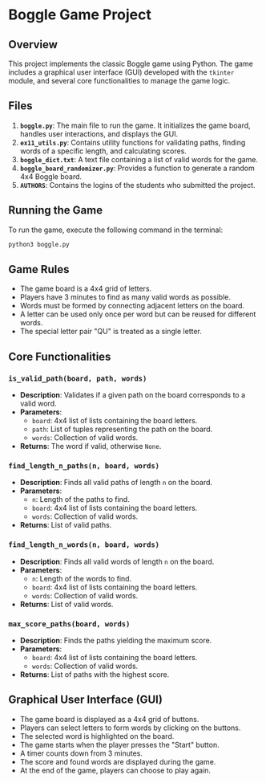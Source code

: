 # Boggle Game Project

## Overview
This project implements the classic Boggle game using Python. The game includes a graphical user interface (GUI) developed with the `tkinter` module, and several core functionalities to manage the game logic.

## Files
1. **`boggle.py`**: The main file to run the game. It initializes the game board, handles user interactions, and displays the GUI.
2. **`ex11_utils.py`**: Contains utility functions for validating paths, finding words of a specific length, and calculating scores.
3. **`boggle_dict.txt`**: A text file containing a list of valid words for the game.
4. **`boggle_board_randomizer.py`**: Provides a function to generate a random 4x4 Boggle board.
5. **`AUTHORS`**: Contains the logins of the students who submitted the project.

## Running the Game
To run the game, execute the following command in the terminal:
```bash
python3 boggle.py
```

## Game Rules
- The game board is a 4x4 grid of letters.
- Players have 3 minutes to find as many valid words as possible.
- Words must be formed by connecting adjacent letters on the board.
- A letter can be used only once per word but can be reused for different words.
- The special letter pair "QU" is treated as a single letter.

## Core Functionalities
### `is_valid_path(board, path, words)`
- **Description**: Validates if a given path on the board corresponds to a valid word.
- **Parameters**:
  - `board`: 4x4 list of lists containing the board letters.
  - `path`: List of tuples representing the path on the board.
  - `words`: Collection of valid words.
- **Returns**: The word if valid, otherwise `None`.

### `find_length_n_paths(n, board, words)`
- **Description**: Finds all valid paths of length `n` on the board.
- **Parameters**:
  - `n`: Length of the paths to find.
  - `board`: 4x4 list of lists containing the board letters.
  - `words`: Collection of valid words.
- **Returns**: List of valid paths.

### `find_length_n_words(n, board, words)`
- **Description**: Finds all valid words of length `n` on the board.
- **Parameters**:
  - `n`: Length of the words to find.
  - `board`: 4x4 list of lists containing the board letters.
  - `words`: Collection of valid words.
- **Returns**: List of valid words.

### `max_score_paths(board, words)`
- **Description**: Finds the paths yielding the maximum score.
- **Parameters**:
  - `board`: 4x4 list of lists containing the board letters.
  - `words`: Collection of valid words.
- **Returns**: List of paths with the highest score.

## Graphical User Interface (GUI)
- The game board is displayed as a 4x4 grid of buttons.
- Players can select letters to form words by clicking on the buttons.
- The selected word is highlighted on the board.
- The game starts when the player presses the "Start" button.
- A timer counts down from 3 minutes.
- The score and found words are displayed during the game.
- At the end of the game, players can choose to play again.
